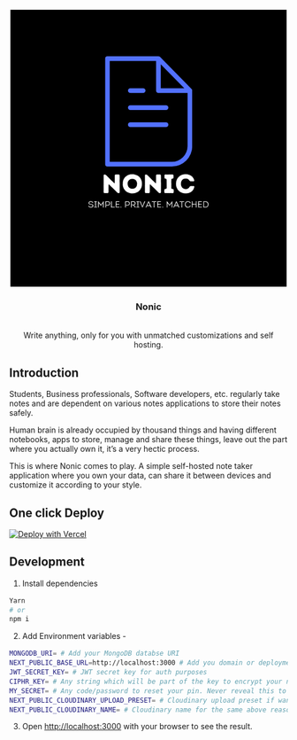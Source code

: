 <p align="center">
<img src="./public/Nonic-final.png" alt="Logo">
  <h3 align="center">Nonic</h3>

  <p align="center">
    <!-- <a></a> -->
    <br />
    Write anything, only for you with unmatched customizations and self hosting.
    <br />
  </p>
</p>

## Introduction

Students, Business professionals, Software developers, etc. regularly take notes and are dependent on various notes applications to store their notes safely.

Human brain is already occupied by thousand things and having different notebooks, apps to store, manage and share these things, leave out the part where you actually own it, it’s a very hectic process.

This is where Nonic comes to play. A simple self-hosted note taker application where you own your data, can share it between devices and customize it according to your style.

## One click Deploy

[![Deploy with Vercel](https://vercel.com/button)](https://vercel.com/new/clone?repository-url=https%3A%2F%2Fgithub.com%2FJashnm%2Fnonic&env=MONGODB_URI,NEXT_PUBLIC_BASE_URL,JWT_SECRET_KEY,CIPHR_KEY,MY_SECRET,NEXT_PUBLIC_CLOUDINARY_UPLOAD_PRESET,NEXT_PUBLIC_CLOUDINARY_NAME)

## Development

1. Install dependencies

```bash
Yarn
# or
npm i
```

2. Add Environment variables -

```bash
MONGODB_URI= # Add your MongoDB databse URI
NEXT_PUBLIC_BASE_URL=http://localhost:3000 # Add you domain or deployment URL after deployment is done
JWT_SECRET_KEY= # JWT secret key for auth purposes
CIPHR_KEY= # Any string which will be part of the key to encrypt your notes
MY_SECRET= # Any code/password to reset your pin. Never reveal this to anyone
NEXT_PUBLIC_CLOUDINARY_UPLOAD_PRESET= # Cloudinary upload preset if want to upload local images in notes
NEXT_PUBLIC_CLOUDINARY_NAME= # Cloudinary name for the same above reason
```

3. Open [http://localhost:3000](http://localhost:3000) with your browser to see the result.
